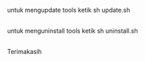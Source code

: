 
untuk mengupdate tools ketik sh update.sh<br><br>

untuk menguninstall tools ketik sh uninstall.sh<br><br>


Terimakasih
</h3>
